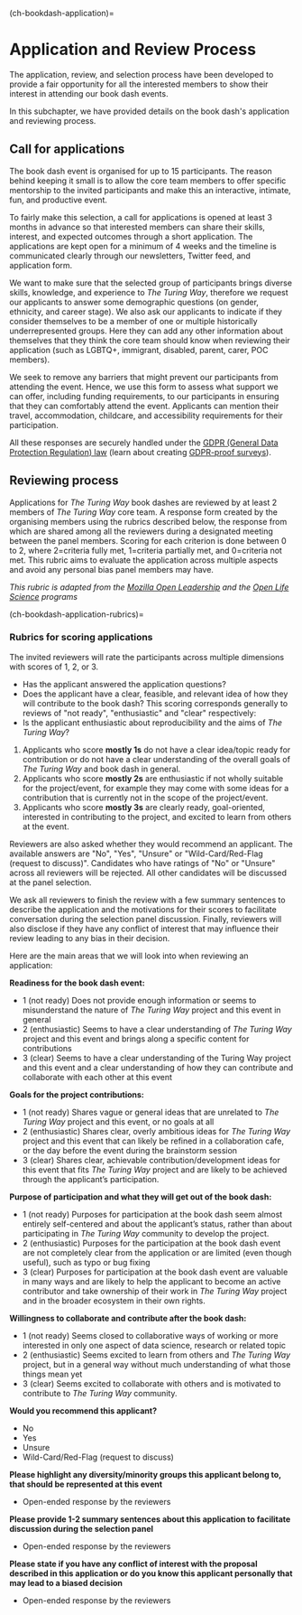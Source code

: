 (ch-bookdash-application)=
# Application and Review Process

The application, review, and selection process have been developed to provide a fair opportunity for all the interested members to show their interest in attending our book dash events.

In this subchapter, we have provided details on the book dash's application and reviewing process.

## Call for applications

The book dash event is organised for up to 15 participants.
The reason behind keeping it small is to allow the core team members to offer specific mentorship to the invited participants and make this an interactive, intimate, fun, and productive event.

To fairly make this selection, a call for applications is opened at least 3 months in advance so that interested members can share their skills, interest, and expected outcomes through a short application.
The applications are kept open for a minimum of 4 weeks and the timeline is communicated clearly through our newsletters, Twitter feed, and application form.

We want to make sure that the selected group of participants brings diverse skills, knowledge, and experience to _The Turing Way_, therefore we request our applicants to answer some demographic questions (on gender, ethnicity, and career stage).
We also ask our applicants to indicate if they consider themselves to be a member of one or multiple historically underrepresented groups.
Here they can add any other information about themselves that they think the core team should know when reviewing their application (such as LGBTQ+, immigrant, disabled, parent, carer, POC members).

We seek to remove any barriers that might prevent our participants from attending the event.
Hence, we use this form to assess what support we can offer, including funding requirements, to our participants in ensuring that they can comfortably attend the event.
Applicants can mention their travel, accommodation, childcare, and accessibility requirements for their participation.

All these responses are securely handled under the [GDPR (General Data Protection Regulation) law](https://en.wikipedia.org/wiki/General_Data_Protection_Regulation) (learn about creating [GDPR-proof surveys](https://www.surveylegend.com/gdpr/how-to-make-gdpr-proof-surveys-or-forms/)).

## Reviewing process

Applications for _The Turing Way_ book dashes are reviewed by at least 2 members of _The Turing Way_ core team.
A response form created by the organising members using the rubrics described below, the response from which are shared among all the reviewers during a designated meeting between the panel members.
Scoring for each criterion is done between 0 to 2, where 2=criteria fully met, 1=criteria partially met, and 0=criteria not met.
This rubric aims to evaluate the application across multiple aspects and avoid any personal bias panel members may have.

*This rubric is adapted from the [Mozilla Open Leadership](https://foundation.mozilla.org/en/initiatives/mozilla-open-leaders/) and the [Open Life Science](https://openlifesci.org/) programs*

(ch-bookdash-application-rubrics)=
### Rubrics for scoring applications

The invited reviewers will rate the participants across multiple dimensions with scores of 1, 2, or 3.

* Has the applicant answered the application questions?
* Does the applicant have a clear, feasible, and relevant idea of how they will contribute to the book dash?	This scoring corresponds generally to reviews of "not ready", "enthusiastic" and "clear" respectively:
* Is the applicant enthusiastic about reproducibility and the aims of _The Turing Way_?
1. Applicants who score **mostly 1s** do not have a clear idea/topic ready for contribution or do not have a clear understanding of the overall goals of _The Turing Way_ and book dash in general.
2. Applicants who score **mostly 2s** are enthusiastic if not wholly suitable for the project/event, for example they may come with some ideas for a contribution that is currently not in the scope of the project/event.
3. Applicants who score **mostly 3s** are clearly ready, goal-oriented, interested in contributing to the project, and excited to learn from others at the event.

Reviewers are also asked whether they would recommend an applicant. The available answers are "No", "Yes", "Unsure" or "Wild-Card/Red-Flag (request to discuss)".
Candidates who have ratings of "No" or "Unsure" across all reviewers will be rejected.
All other candidates will be discussed at the panel selection.

We ask all reviewers to finish the review with a few summary sentences to describe the application and the motivations for their scores to facilitate conversation during the selection panel discussion.
Finally, reviewers will also disclose if they have any conflict of interest that may influence their review leading to any bias in their decision.

Here are the main areas that we will look into when reviewing an application:

**Readiness for the book dash event:**

- 1 (not ready) Does not provide enough information or seems to misunderstand the nature of _The Turing Way_ project and this event in general
- 2 (enthusiastic) Seems to have a clear understanding of _The Turing Way_ project and this event and brings along a specific content for contributions
- 3 (clear) Seems to have a clear understanding of the Turing Way project and this event and a clear understanding of how they can contribute and collaborate with each other at this event

**Goals for the project contributions:**

- 1 (not ready) Shares vague or general ideas that are unrelated to _The Turing Way_ project and this event, or no goals at all
- 2 (enthusiastic) Shares clear, overly ambitious ideas for _The Turing Way_ project and this event that can likely be refined in a collaboration cafe, or the day before the event during the brainstorm session
- 3 (clear) Shares clear, achievable contribution/development ideas for this event that fits _The Turing Way_ project and are likely to be achieved through the applicant’s participation.

**Purpose of participation and what they will get out of the book dash:**

- 1 (not ready) Purposes for participation at the book dash seem almost entirely self-centered and about the applicant’s status, rather than about participating in _The Turing Way_ community to develop the project.
- 2 (enthusiastic) Purposes for the participation at the book dash event are not completely clear from the application or are limited (even though useful), such as typo or bug fixing
- 3 (clear) Purposes for participation at the book dash event are valuable in many ways and are likely to help the applicant to become an active contributor and take ownership of their work in _The Turing Way_ project and in the broader ecosystem in their own rights.

**Willingness to collaborate and contribute after the book dash:**
- 1 (not ready) Seems closed to collaborative ways of working or more interested in only one aspect of data science, research or related topic
- 2 (enthusiastic) Seems excited to learn from others and _The Turing Way_ project, but in a general way without much understanding of what those things mean yet
- 3 (clear) Seems excited to collaborate with others and is motivated to contribute to _The Turing Way_ community.

**Would you recommend this applicant?**
- No
- Yes
- Unsure
- Wild-Card/Red-Flag (request to discuss)

**Please highlight any diversity/minority groups this applicant belong to, that should be represented at this event**

-  Open-ended response by the reviewers

**Please provide 1-2 summary sentences about this application to facilitate discussion during the selection panel**

-  Open-ended response by the reviewers

 **Please state if you have any conflict of interest with the proposal described in this application or do you know this applicant personally that may lead to a biased decision**

-  Open-ended response by the reviewers

